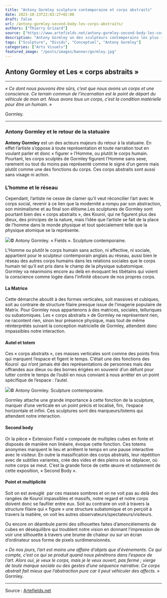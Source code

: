 ```yaml
---
title: "Antony Gormley sculpture contemporaine et corps abstraits"
date: 2023-10-23T22:03:27+02:00
draft: false
url: /antony-gormley-second-body-les-corps-abstraits/
authors: ["Thierry Grizard"]
source: ["https://www.artefields.net/antony-gormley-second-body-les-corps-abstraits/"]
description: "Antony Gormley un des sculpteurs contemporains les plus importants a renouvelé la statuaire faisant du corps humain comme réseau le centre de sa démarche."
tags: ["Sculpture", "Dividu", "Conceptuel", "Antony Gormley"]
categories: ["Arts Visuels"]
featured_image: "/posts/images/banner/gormley.jpg"
---
```

## **Antony Gormley et Les « corps abstraits »**

---

*« Ce dont nous pouvons être sûrs, c’est que nous avons un corps et une conscience. Ce terrain commun de l’incarnation est le point de départ du véhicule de mon art. Nous avons tous un corps, c’est la condition matérielle pour être un humain. »*

Gormley.

---

### Antony Gormley et le retour de la statuaire

**Antony Gormley** est un des acteurs majeurs du retour à la statuaire. En effet l’artiste s’oppose à toute représentation et toute narration tout en voulant parler et donc « figurer » l’Homme, ou plutôt le corps humain.
Pourtant, les corps sculptés de Gormley figurent l’Homme sans sexe, rarement ou tout du moins pas représenté comme le signe d’un genre mais plutôt comme une des fonctions du corps. Ces corps abstraits sont aussi sans visage ni action.

### L’homme et le réseau

Cependant, l’artiste ne cesse de clamer qu’il veut réconcilier l’art avec le corps social, revenir à ce lien que la modernité a rompu par son abstraction, son minimalisme et au final son élitisme.Les sculptures de Gormley sont pourtant bien des « corps abstraits », des Kouroï, qui ne figurent plus des dieux, des principes de la nature, mais l’idée que l’artiste se fait de la place de l’homme dans le monde physique et tout spécialement telle que la physique atomique se la représente.

![](/posts/images/gormley/antony-gormley-thaddaeus-ropac-galerie-art-sculpture-paris-solo-show.765-1024x512.jpg)© Antony Gormley. « Fields ». Sculpture contemporaine.

L’Homme ou plutôt le corps humain sans action, ni affective, ni sociale, appartient pour le sculpteur contemporain anglais au réseau, aussi bien le réseau des autres corps humains dans les relations sociales que le corps humain tel qu’il est pris dans le champ de la physique subatomique. Gormley va néanmoins encore au delà en évoquant les tibétains qui voient la conscience comme logée dans l’infinité obscure de nos propres corps.

#### La Matrice

Cette démarche aboutit à des formes verticales, soit massives et cubiques, soit au contraire de structure filaire presque issue de l’imagerie populaire de Matrix. Pour Gormley nous appartenons à des matrices, sociales, telluriques ou subatomiques.
Les « corps abstraits » de Gormley ne représentent rien, ne racontent rien, sinon leur présence physique, mais tout de même réinterprétés suivant la conception matricielle de Gormley, attendent donc impassibles notre interaction.

#### Autel et totem

Ces « corps abstraits », ces masses verticales sont comme des points finis qui marquent l’espace et figent le temps. C’était une des fonctions des Kouroï  qui n’ont jamais été des représentations de personnes mais des offrandes aux dieux ou des bornes érigées en souvenir d’un défunt pour lutter contre le temps de l’oubli en nous conviant à nous arrêter en un point spécifique de l’espace : l’autel.

![](/posts/images/gormley/antony-gormley-thaddaeus-ropac-galerie-art-scumpture-paris-solo-show.766-1024x512.jpg)© Antony Gormley. Sculpture contemporaine.

Gormley attache une grande importance à cette fonction de la sculpture, marquer d’une verticale en un point précis et localisé, fini,  l’espace horizontale et infini. Ces sculptures sont des marqueurs/totems qui attendent notre interaction.

#### Second body

Or la pièce « Extension Field » composée de multiples cubes en fonte et disposés de manière non linéaire, évoque cette fonction. Ces totems anonymes marquent le lieu et arrêtent le temps en une pause interactive avec le visiteur.
En outre la massification des corps abstraits, leur répétition avec de subtiles variantes, crée des vides et des pleins où se déplacer, où notre corps se meut. C’est la grande force de cette œuvre et notamment de cette exposition, « Second Body ».

#### Point et multiplicité

Soit on est aveuglé  par ces masses sombres et on ne voit pas au delà des rangées de Kouroï impassibles et massifs, notre regard et notre corps doivent donc se faufiler entre eux. Soit au contraire on voit à travers la structure filaire qui « figure » une structure subatomique et on perçoit à travers la matière, on voit les autres observateurs/spectateurs/visiteurs.

Ou encore on déambule parmi des silhouettes faites d’amoncèlements de cubes en déséquilibre qui troublent notre vision en donnant l’impression de voir une silhouette à travers une brume de chaleur ou sur un écran d’ordinateur sous forme de pixels surdimensionnés.

« *De nos jours, l’art est moins une affaire d’objets que d’événements. Ce qui compte, c’est ce qui se produit quand nous pénétrons dans l’espace de l’art. Alors oui, je veux le corps, mais je le veux ouvert, pas fermé ; vierge de toute marque sociale ou des gestes d’une séquence narrative. Ce corps abstrait fait mieux que l’abstraction pure car il peut véhiculer des affects.* » Gormley.

---

Source : [Artefields.net](https://www.artefields.net/antony-gormley-second-body-les-corps-abstraits/)